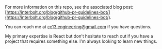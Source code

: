 For more information on this repo, see the associated blog post: [https://interbolt.org/blog/github-pr-guidelines-bot/](https://interbolt.org/blog/github-pr-guidelines-bot/).

You can reach me at [cc13.engineering@gmail.com](cc13.engineering@gmail.com) if you have questions.

My primary expertise is React but don't hesitate to reach out if you have a project that requires something else. I'm always looking to learn new things.
